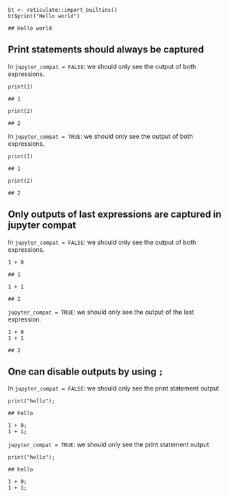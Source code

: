     bt <- reticulate::import_builtins()
    bt$print("Hello world")

    ## Hello world

## Print statements should always be captured

In `jupyter_compat = FALSE`: we should only see the output of both
expressions.

    print(1)

    ## 1

    print(2)

    ## 2

In `jupyter_compat = TRUE`: we should only see the output of both
expressions.

    print(1)

    ## 1

    print(2)

    ## 2

## Only outputs of last expressions are captured in jupyter compat

In `jupyter_compat = FALSE`: we should only see the output of both
expressions.

    1 + 0

    ## 1

    1 + 1

    ## 2

`jupyter_compat = TRUE`: we should only see the output of the last
expression.

    1 + 0
    1 + 1

    ## 2

## One can disable outputs by using `;`

In `jupyter_compat = FALSE`: we should only see the print statement
output

    print("hello");

    ## hello

    1 + 0;
    1 + 1;

`jupyter_compat = TRUE`: we should only see the print statement output

    print("hello");

    ## hello

    1 + 0;
    1 + 1;
